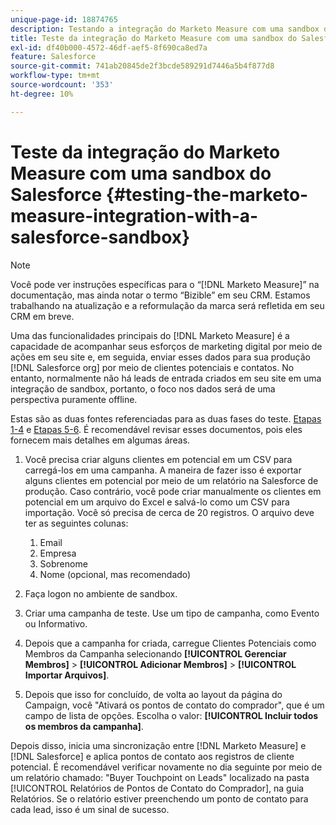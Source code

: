 ```yaml
---
unique-page-id: 18874765
description: Testando a integração do Marketo Measure com uma sandbox do Salesforce - [!DNL Marketo Measure]
title: Teste da integração do Marketo Measure com uma sandbox do Salesforce
exl-id: df40b000-4572-46df-aef5-8f690ca8ed7a
feature: Salesforce
source-git-commit: 741ab20845de2f3bcde589291d7446a5b4f877d8
workflow-type: tm+mt
source-wordcount: '353'
ht-degree: 10%

---
```


# Teste da integração do Marketo Measure com uma sandbox do Salesforce {#testing-the-marketo-measure-integration-with-a-salesforce-sandbox}

>[!NOTE]
>
>Você pode ver instruções específicas para o “[!DNL Marketo Measure]” na documentação, mas ainda notar o termo “Bizible” em seu CRM. Estamos trabalhando na atualização e a reformulação da marca será refletida em seu CRM em breve.

Uma das funcionalidades principais do [!DNL Marketo Measure] é a capacidade de acompanhar seus esforços de marketing digital por meio de ações em seu site e, em seguida, enviar esses dados para sua produção [!DNL Salesforce org] por meio de clientes potenciais e contatos. No entanto, normalmente não há leads de entrada criados em seu site em uma integração de sandbox, portanto, o foco nos dados será de uma perspectiva puramente offline.

Estas são as duas fontes referenciadas para as duas fases do teste. [Etapas 1-4](https://help.salesforce.com/s/articleView?id=lead_import_wizard.htm&language=en_US&type=5) e [Etapas 5-6](/help/channel-tracking-and-setup/offline-channels/legacy-processes/syncing-offline-campaigns.md). É recomendável revisar esses documentos, pois eles fornecem mais detalhes em algumas áreas.

1. Você precisa criar alguns clientes em potencial em um CSV para carregá-los em uma campanha. A maneira de fazer isso é exportar alguns clientes em potencial por meio de um relatório na Salesforce de produção. Caso contrário, você pode criar manualmente os clientes em potencial em um arquivo do Excel e salvá-lo como um CSV para importação. Você só precisa de cerca de 20 registros. O arquivo deve ter as seguintes colunas:

   1. Email
   1. Empresa
   1. Sobrenome
   1. Nome (opcional, mas recomendado)

1. Faça logon no ambiente de sandbox.
1. Criar uma campanha de teste. Use um tipo de campanha, como Evento ou Informativo.
1. Depois que a campanha for criada, carregue Clientes Potenciais como Membros da Campanha selecionando **[!UICONTROL Gerenciar Membros]** > **[!UICONTROL Adicionar Membros]** > **[!UICONTROL Importar Arquivos]**.
1. Depois que isso for concluído, de volta ao layout da página do Campaign, você &quot;Ativará os pontos de contato do comprador&quot;, que é um campo de lista de opções. Escolha o valor: **[!UICONTROL Incluir todos os membros da campanha]**.

Depois disso, inicia uma sincronização entre [!DNL Marketo Measure] e [!DNL Salesforce] e aplica pontos de contato aos registros de cliente potencial. É recomendável verificar novamente no dia seguinte por meio de um relatório chamado: &quot;Buyer Touchpoint on Leads&quot; localizado na pasta [!UICONTROL Relatórios de Pontos de Contato do Comprador], na guia Relatórios. Se o relatório estiver preenchendo um ponto de contato para cada lead, isso é um sinal de sucesso.
